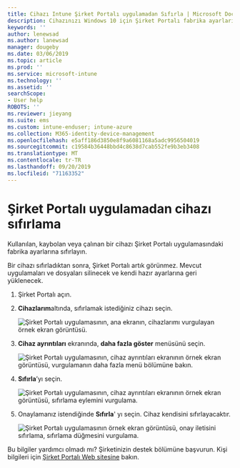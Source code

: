 ```yaml
---
title: Cihazı Intune Şirket Portalı uygulamadan Sıfırla | Microsoft Docs
description: Cihazınızı Windows 10 için Şirket Portalı fabrika ayarlarına sıfırlayın.
keywords: ''
author: lenewsad
ms.author: lanewsad
manager: dougeby
ms.date: 03/06/2019
ms.topic: article
ms.prod: ''
ms.service: microsoft-intune
ms.technology: ''
ms.assetid: ''
searchScope:
- User help
ROBOTS: ''
ms.reviewer: jieyang
ms.suite: ems
ms.custom: intune-enduser; intune-azure
ms.collection: M365-identity-device-management
ms.openlocfilehash: e5aff186d3850e8f9a6081168a5adc9956504019
ms.sourcegitcommit: c19584b36448bbd4c8638d7cab552fe9b3eb3408
ms.translationtype: MT
ms.contentlocale: tr-TR
ms.lasthandoff: 09/20/2019
ms.locfileid: "71163352"
---
```

# <a name="reset-device-from-the-company-portal-app"></a>Şirket Portalı uygulamadan cihazı sıfırlama  

Kullanılan, kaybolan veya çalınan bir cihazı Şirket Portalı uygulamasındaki fabrika ayarlarına sıfırlayın.  

Bir cihazı sıfırladıktan sonra, Şirket Portalı artık görünmez. Mevcut uygulamaları ve dosyaları silinecek ve kendi hazır ayarlarına geri yüklenecek.  


1. Şirket Portalı açın.  
2. **Cihazlarım**altında, sıfırlamak istediğiniz cihazı seçin.   

    ![Şirket Portalı uygulamasının, ana ekranın, cihazlarımı vurgulayan örnek ekran görüntüsü.](./media/1802-cp-app-windows-home.png)  

3. **Cihaz ayrıntıları** ekranında, **daha fazla göster** menüsünü seçin.  

    ![Şirket Portalı uygulamasının, cihaz ayrıntıları ekranının örnek ekran görüntüsü, vurgulamanın daha fazla menü bölümüne bakın.](./media/1802-cp-app-windows-device-details.png)  

4. **Sıfırla**’yı seçin.  

     ![Şirket Portalı uygulamasının, cihaz ayrıntıları ekranının örnek ekran görüntüsü, sıfırlama eylemini vurgulama. ](./media/1802-cp-app-windows-device-details-reset.png)  

5. Onaylamanız istendiğinde **Sıfırla**' yı seçin. Cihaz kendisini sıfırlayacaktır.  

     ![Şirket Portalı uygulamasının örnek ekran görüntüsü, onay iletisini sıfırlama, sıfırlama düğmesini vurgulama. ](./media/1802-cp-app-windows-reset-confirm.png)  

Bu bilgiler yardımcı olmadı mı? Şirketinizin destek bölümüne başvurun. Kişi bilgileri için [Şirket Portalı Web sitesine](https://go.microsoft.com/fwlink/?linkid=2010980) bakın.  
